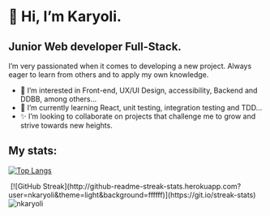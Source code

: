 # 👋 Hi, I’m Karyoli.
 ## Junior Web developer Full-Stack.
 I’m very passionated when it comes to developing a new project. Always eager to learn from others and to apply my own knowledge.
- 👀 I’m interested in Front-end, UX/UI Design, accessibility, Backend and DDBB, among others...
- 🌱 I’m currently learning React, unit testing, integration testing and TDD...
- ✨ I’m looking to collaborate on projects that challenge me to grow and strive towards new heights.

## My stats:
[![Top Langs](https://github-readme-stats.vercel.app/api/top-langs/?username=nkaryoli&layout=compact&theme=vision-friendly-light)](https://github.com/nkaryoli/github-readme-stats)
<p>&nbsp;[![GitHub Streak](http://github-readme-streak-stats.herokuapp.com?user=nkaryoli&theme=light&background=ffffff)](https://git.io/streak-stats)
<img align="center" src="https://github-readme-stats.vercel.app/api?username=nkaryoli&show_icons=true&locale=en" alt="nkaryoli" /></p>
